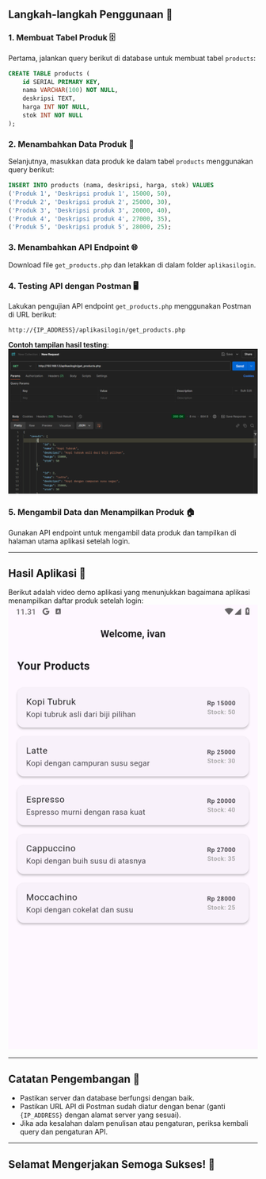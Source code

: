 ## **Langkah-langkah Penggunaan** 🚀

### 1. **Membuat Tabel Produk** 🗄️
Pertama, jalankan query berikut di database untuk membuat tabel `products`:

```sql
CREATE TABLE products (
    id SERIAL PRIMARY KEY,
    nama VARCHAR(100) NOT NULL,
    deskripsi TEXT,
    harga INT NOT NULL,
    stok INT NOT NULL
);
```

### 2. **Menambahkan Data Produk** 🧩
Selanjutnya, masukkan data produk ke dalam tabel `products` menggunakan query berikut:

```sql
INSERT INTO products (nama, deskripsi, harga, stok) VALUES
('Produk 1', 'Deskripsi produk 1', 15000, 50),
('Produk 2', 'Deskripsi produk 2', 25000, 30),
('Produk 3', 'Deskripsi produk 3', 20000, 40),
('Produk 4', 'Deskripsi produk 4', 27000, 35),
('Produk 5', 'Deskripsi produk 5', 28000, 25);
```

### 3. **Menambahkan API Endpoint** 🌐
Download file `get_products.php` dan letakkan di dalam folder `aplikasilogin`.

### 4. **Testing API dengan Postman** 🖥️
Lakukan pengujian API endpoint `get_products.php` menggunakan Postman di URL berikut:
```
http://{IP_ADDRESS}/aplikasilogin/get_products.php
```
**Contoh tampilan hasil testing**:
![Testing API](assets/hasil-running-postman.png)

### 5. **Mengambil Data dan Menampilkan Produk** 🏠
Gunakan API endpoint untuk mengambil data produk dan tampilkan di halaman utama aplikasi setelah login.

---

## **Hasil Aplikasi** 🎥

Berikut adalah video demo aplikasi yang menunjukkan bagaimana aplikasi menampilkan daftar produk setelah login:
![Running Program](assets/hasil-running-program.png)

---

## **Catatan Pengembangan** 📝

- Pastikan server dan database berfungsi dengan baik.
- Pastikan URL API di Postman sudah diatur dengan benar (ganti `{IP_ADDRESS}` dengan alamat server yang sesuai).
- Jika ada kesalahan dalam penulisan atau pengaturan, periksa kembali query dan pengaturan API.

---

## **Selamat Mengerjakan Semoga Sukses!** 🎉
